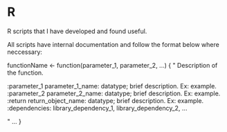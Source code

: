 # R

R scripts that I have developed and found useful. 

All scripts have internal documentation and follow the format below where neccessary:

functionName <- function(parameter_1, parameter_2, ...) {
  "
  Description of the function.

  :parameter_1 parameter_1_name: datatype; brief description. Ex: example.
  :parameter_2 parameter_2_name: datatype; brief description. Ex: example.
  :return return_object_name: datatype; brief description. Ex: example.
  :dependencies: library_dependency_1, library_dependency_2, ...

  "
  ...
 }
